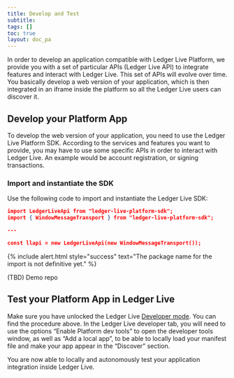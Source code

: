 ```yaml
---
title: Develop and Test
subtitle:
tags: []
toc: true
layout: doc_pa
---
```




In order to develop an application compatible with Ledger Live Platform, we provide you with a set of particular APIs (Ledger Live API) to integrate features and interact with Ledger Live. This set of APIs will evolve over time. You basically develop a web version of your application, which is then integrated in an iframe inside the platform so all the Ledger Live users can discover it.

## Develop your Platform App

To develop the web version of your application, you need to use the Ledger Live Platform SDK. According to the services and features you want to provide, you may have to use some specific APIs in order to interact with Ledger Live. An example would be account registration, or signing transactions.

### Import and instantiate the SDK

Use the following code to import and instantiate the Ledger Live SDK:

```json
import LedgerLiveApi from "ledger-live-platform-sdk";
import { WindowMessageTransport } from "ledger-live-platform-sdk";

---

const llapi = new LedgerLiveApi(new WindowMessageTransport());
```
<!--  -->
{% include alert.html style="success" text="The package name for the import is not definitive yet." %}
<!--  -->

(TBD) Demo repo

## Test your Platform App in Ledger Live

Make sure you have unlocked the Ledger Live [Developer mode](../developer-mode). You can find the procedure above.
In the Ledger Live developer tab, you will need to use the options “Enable Platform dev tools” to open the developer tools window, as well as “Add a local app”, to be able to locally load your manifest file and make your app appear in the “Discover” section.

You are now able to locally and autonomously test your application integration inside Ledger Live.
